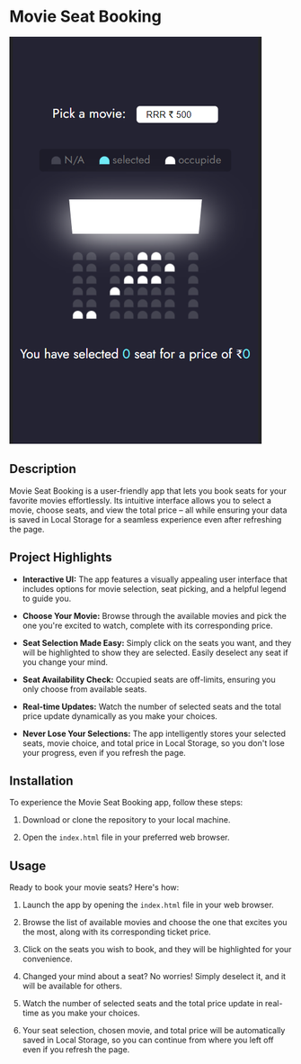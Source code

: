 # Movie Seat Booking
![Movie Seat Booking GIF](app.png)

## Description

Movie Seat Booking is a user-friendly app that lets you book seats for your favorite movies effortlessly. Its intuitive interface allows you to select a movie, choose seats, and view the total price – all while ensuring your data is saved in Local Storage for a seamless experience even after refreshing the page.



## Project Highlights

- **Interactive UI:**  The app features a visually appealing user interface that includes options for movie selection, seat picking, and a helpful legend to guide you.

- **Choose Your Movie:**  Browse through the available movies and pick the one you're excited to watch, complete with its corresponding price.

- **Seat Selection Made Easy:**  Simply click on the seats you want, and they will be highlighted to show they are selected. Easily deselect any seat if you change your mind.

- **Seat Availability Check:**  Occupied seats are off-limits, ensuring you only choose from available seats.

- **Real-time Updates:**  Watch the number of selected seats and the total price update dynamically as you make your choices.

- **Never Lose Your Selections:**  The app intelligently stores your selected seats, movie choice, and total price in Local Storage, so you don't lose your progress, even if you refresh the page.

## Installation

To experience the Movie Seat Booking app, follow these steps:

1. Download or clone the repository to your local machine.

2. Open the `index.html` file in your preferred web browser.

## Usage

Ready to book your movie seats? Here's how:

1. Launch the app by opening the  `index.html` file in your web browser.

2. Browse the list of available movies and choose the one that excites you the most, along with its corresponding ticket price.

3. Click on the seats you wish to book, and they will be highlighted for your convenience.

4. Changed your mind about a seat? No worries! Simply deselect it, and it will be available for others.

5. Watch the number of selected seats and the total price update in real-time as you make your choices.

6. Your seat selection, chosen movie, and total price will be automatically saved in Local Storage, so you can continue from where you left off even if you refresh the page.


